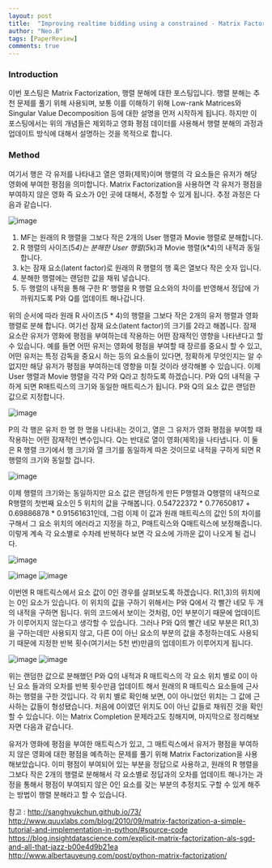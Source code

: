 ```yaml
---
layout: post
title:  "Improving realtime bidding using a constrained - Matrix Factorization"
author: "Neo.B"
tags: [PaperReview]
comments: true
---
```


### Introduction
이번 포스팅은 Matrix Factorization, 행렬 분해에 대한 포스팅입니다. 행렬 분해는 추천 문제를 풀기 위해 사용되며, 보통 이를 이해하기 위해 Low-rank Matrices와 Singular Value Decomposition 등에 대한 설명을 먼저 시작하게 됩니다. 하지만 이 포스팅에서는 위의 개념들은 제외하고 영화 평점 데이터를 사용해서 행렬 분해의 과정과 업데이트 방식에 대해서 설명하는 것을 목적으로 합니다. 

### Method

여기서 행은 각 유저를 나타내고 열은 영화(제목)이며 행렬의 각 요소들은 유저가 해당 영화에 부여한 평점을 의미합니다. Matrix Factorization을 사용하면 각 유저가 평점을 부여하지 않은 영화 즉 요소가 0인 곳에 대해서, 추정할 수 있게 됩니다. 추정 과정은 다음과 같습니다.

![image](https://user-images.githubusercontent.com/49015329/57129001-31583400-6dd0-11e9-9255-8df88017b057.png)

1.	MF는 원래의 R 행렬을 그보다 작은 2개의 User 행렬과 Movie 행렬로 분해합니다.
2.	R 행렬의 사이즈(5*4)는 분해한 User 행렬(5*k)과 Movie 행렬(k*4)의 내적과 동일합니다.
3.	k는 잠재 요소(latent factor)로 원래의 R 행렬의 행 혹은 열보다 작은 숫자 입니다.
4.	분해한 행렬에는 랜덤한 값을 채워 넣습니다. 
5.	두 행렬의 내적을 통해 구한 R’ 행렬을 R 행렬 요소와의 차이를 반영해서 정답에 가까워지도록 P와 Q를 업데이트 해나갑니다.

위의 순서에 따라 원래 R 사이즈(5 * 4)의 행렬을 그보다 작은 2개의 유저 행렬과 영화 행렬로 분해 합니다. 여기선 잠재 요소(latent factor)의 크기를 2라고 해봅니다. 잠재 요소란 유저가 영화에 평점을 부여하는데 작용하는 어떤 잠재적인 영향을 나타낸다고 할 수 있습니다. 예를 들면 어떤 유저는 영화에 평점을 부여할 때 장르를 중요시 할 수 있고, 어떤 유저는 특정 감독을 중요시 하는 등의 요소들이 있다면, 정확하게 무엇인지는 알 수 없지만 해당 유저가 평점을 부여하는데 영향을 미칠 것이라 생각해볼 수 있습니다.
이제 User 행렬과 Movie 행렬을 각각 P와 Q라고 칭하도록 하겠습니다. P와 Q의 내적을 구하게 되면 R매트릭스의 크기와 동일한 매트릭스가 됩니다. P와 Q의 요소 값은 랜덤한 값으로 지정합니다. 
 
![image](https://user-images.githubusercontent.com/49015329/57129028-3e752300-6dd0-11e9-921d-2b5546a542c3.png)

P의 각 행은 유저 한 명 한 명을 나타내는 것이고, 열은 그 유저가 영화 평점을 부여할 때 작용하는 어떤 잠재적인 변수입니다. Q는 반대로 열이 영화(제목)을 나타냅니다. 이 둘은 R 행렬 크기에서 행 크기와 열 크기를 동일하게 따온 것이므로 내적을 구하게 되면 R 행렬의 크기와 동일할 겁니다. 

![image](https://user-images.githubusercontent.com/49015329/57129053-4cc33f00-6dd0-11e9-83d3-9517979184d7.png)

이제 행렬의 크기와는 동일하지만 요소 값은 랜덤하게 만든 P행렬과 Q행렬의 내적으로 R행렬의 첫번째 요소인 5 위치의 값을 구해봅니다. 0.54722372 * 0.77650817 + 0.69886878 * 0.91561631인데, 그럼 이제 이 값과 원래 매트릭스의 값인 5의 차이를 구해서 그 요소 위치의 에러라고 지정을 하고, P매트릭스와 Q매트릭스에 보정해줍니다. 이렇게 계속 각 요소별로 수차례 반복하다 보면 각 요소에 가까운 값이 나오게 될 겁니다. 

![image](https://user-images.githubusercontent.com/49015329/57129067-5482e380-6dd0-11e9-81ad-5ba8c64f7cdc.png)

![image](https://user-images.githubusercontent.com/49015329/57129093-66648680-6dd0-11e9-82c1-3d077293c42e.png)
![image](https://user-images.githubusercontent.com/49015329/57129096-68c6e080-6dd0-11e9-8c8e-1038ac664b43.png)

이번엔 R 매트릭스에서 요소 값이 0인 경우를 살펴보도록 하겠습니다. R(1,3)의 위치에는 0인 요소가 있습니다. 이 위치의 값을 구하기 위해서는 P와 Q에서 각 빨간 네모 두 개의 내적을 구하면 됩니다. 위의 코드에서 보이는 것처럼, 0인 부분이기 때문에 업데이트가 이루어지지 않는다고 생각할 수 있습니다. 그러나 P와 Q의 빨간 네모 부분은 R(1,3)을 구하는데만 사용되지 않고, 다른 0이 아닌 요소의 부분의 값을 추정하는데도 사용되기 때문에 지정한 반복 횟수(여기서는 5천 번)만큼의 업데이트가 이루어지게 됩니다. 

![image](https://user-images.githubusercontent.com/49015329/57129121-72504880-6dd0-11e9-86bd-fad5302dee1e.png)
![image](https://user-images.githubusercontent.com/49015329/57129125-74b2a280-6dd0-11e9-9147-6468f1394f58.png)

위는 랜덤한 값으로 분해했던 P와 Q의 내적과 R 매트릭스의 각 요소 위치 별로 0이 아닌 요소
들과의 오차를 반복 횟수만큼 업데이트 해서 원래의 R 매트릭스 요소들에 근사하는 행렬을 구한 것입니다. 각 위치 별로 확인해 보면, 0이 아니었던 위치는 그 값에 근사하는 값들이 형성됐습니다. 처음에 0이였던 위치도 0이 아닌 값들로 채워진 것을 확인할 수 있습니다. 이는 Matrix Completion 문제라고도 칭해지며, 마지막으로 정리해보자면 다음과 같습니다.

유저가 영화에 평점을 부여한 매트릭스가 있고, 그 매트릭스에서 유저가 평점을 부여하지 않은 영화에 대한 평점을 예측하는 문제를 풀기 위해 Matrix Factorization을 사용해보았습니다. 이미 평점이 부여되어 있는 부분을 정답으로 사용하고, 원래의 R 행렬을 그보다 작은 2개의 행렬로 분해해서 각 요소별로 정답과의 오차를 업데이트 해나가는 과정을 통해서 평점이 부여되지 않은 0인 요소를 갖는 부분의 추정치도 구할 수 있게 해주는 방법이 행렬 분해라고 할 수 있습니다. 

참고 : http://sanghyukchun.github.io/73/
http://www.quuxlabs.com/blog/2010/09/matrix-factorization-a-simple-tutorial-and-implementation-in-python/#source-code
https://blog.insightdatascience.com/explicit-matrix-factorization-als-sgd-and-all-that-jazz-b00e4d9b21ea
http://www.albertauyeung.com/post/python-matrix-factorization/

